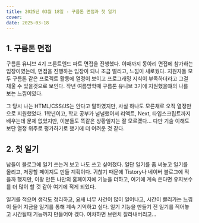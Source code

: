 ```yaml
---
title: 2025년 03월 18일 - 구름톤 면접과 첫 일기
cover: 
date: 2025-03-18
---
```


## 1. 구름톤 면접
구름톤 유니브 4기 프론트엔드 파트 면접을 진행했다. 이때까지 동아리 면접에 참가하는 입장이였는데, 면접을 진행하는 입장이 되니 조금 떨리고, 느낌이 새로웠다. 지원자들 모두 구름톤 같은 프로젝트 활동에 열정이 보이고 프로그래밍 지식이 부족하더라고 그걸 채울 수 있을것으로 보인다. 작년 여름방학때 구름톤 유니브 3기에 지원했을떄의 나를 보는 느낌이였다.

그 당시 나는 HTML/CSS/JS는 안다고 말하였지만, 사실 하나도 모른채로 오직 열정만으로 지원했었다. 1학년이고, 학교 공부가 널널했어서 리액트, Next, 타입스크립트까지 배우는데 문제 없었지만, 이분들도 똑같은 상황일지는 잘 모르겠다... 다만 기술 이해도보단 열정 위주로 평가하기로 했기에 더 어려운 것 같다.

## 2. 첫 일기
남들이 블로그에 일기 쓰는거 보고 나도 쓰고 싶어졌다. 일단 일기를 좀 써놓고 일기를 올리고, 저장할 페이지도 만들 계획이다. 귀찮기 때문에 Tistory나 네이버 블로그에 적을까 했지만, 이왕 만든 나만의 홈페이지에 기능을 더하고, 여기에 계속 쓴다면 유지보수를 더 많이 할 것 같아 여기에 적게 되었다.

일기를 적으며 생각도 정리하고, 요새 너무 사건이 많이 일어나고, 시간이 빨리가는 느낌이 들어 지금을 일기를 통해 계속 기억하고 싶다. 일기 기능을 만들기 전 일기를 적어놓고 시간될때 기능까지 만들어야 겠다. 여차하면 브랜치 잘라내버리고...
